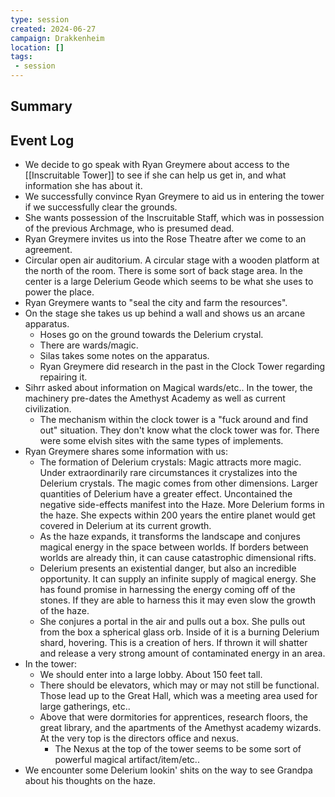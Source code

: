 ```yaml
---
type: session
created: 2024-06-27
campaign: Drakkenheim
location: []
tags:
 - session
---
```



## Summary

## Event Log

- We decide to go speak with Ryan Greymere about access to the [[Inscruitable Tower]] to see if she can help us get in, and what information she has about it.
- We successfully convince Ryan Greymere to aid us in entering the tower if we successfully clear the grounds.
- She wants possession of the Inscruitable Staff, which was in possession of the previous Archmage, who is presumed dead.
- Ryan Greymere invites us into the Rose Theatre after we come to an agreement.
- Circular open air auditorium. A circular stage with a wooden platform at the north of the room. There is some sort of back stage area. In the center is a large Delerium Geode which seems to be what she uses to power the place.
- Ryan Greymere wants to "seal the city and farm the resources".
- On the stage she takes us up behind a wall and shows us an arcane apparatus.
	- Hoses go on the ground towards the Delerium crystal. 
	- There are wards/magic.
	- Silas takes some notes on the apparatus.
	- Ryan Greymere did research in the past in the Clock Tower regarding repairing it.
- Sihrr asked about information on Magical wards/etc.. In the tower, the machinery pre-dates the Amethyst Academy as well as current civilization.
	- The mechanism within the clock tower is a "fuck around and find out" situation. They don't know what the clock tower was for. There were some elvish sites with the same types of implements.
- Ryan Greymere shares some information with us:
	- The formation of Delerium crystals: Magic attracts more magic. Under extraordinarily rare circumstances it crystalizes into the Delerium crystals. The magic comes from other dimensions. Larger quantities of Delerium have a greater effect. Uncontained the negative side-effects manifest into the Haze. More Delerium forms in the haze. She expects within 200 years the entire planet would get covered in Delerium at its current growth.
	- As the haze expands, it transforms the landscape and conjures magical energy in the space between worlds. If borders between worlds are already thin, it can cause catastrophic dimensional rifts.
	- Delerium presents an existential danger, but also an incredible opportunity. It can supply an infinite supply of magical energy. She has found promise in harnessing the energy coming off of the stones. If they are able to harness this it may even slow the growth of the haze.
	- She conjures a portal in the air and pulls out a box. She pulls out from the box a spherical glass orb. Inside of it is a burning Delerium shard, hovering. This is a creation of hers. If thrown it will shatter and release a very strong amount of contaminated energy in an area.
- In the tower:
	- We should enter into a large lobby. About 150 feet tall.
	- There should be elevators, which may or may not still be functional. Those lead up to the Great Hall, which was a meeting area used for large gatherings, etc..
	- Above that were dormitories for apprentices, research floors, the great library, and the apartments of the Amethyst academy wizards. At the very top is the directors office and nexus.
		- The Nexus at the top of the tower seems to be some sort of powerful magical artifact/item/etc..
- We encounter some Delerium lookin' shits on the way to see Grandpa about his thoughts on the haze.


